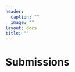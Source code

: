 ```yaml
---
header:
  caption: ""
  image: ""
layout: docs
title: ""
---
```


# Submissions

<div class="cognito">
<script src="https://services.cognitoforms.com/s/Tae-yEbE2EKkVDnzbTkOsQ"></script>
<script>Cognito.load("forms", { id: "1" });</script>
</div>